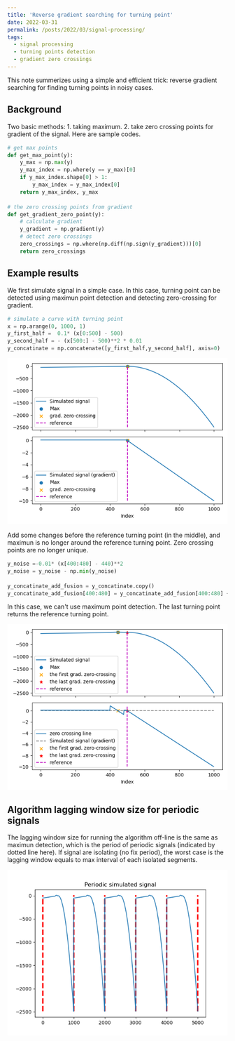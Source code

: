 ```yaml
---
title: 'Reverse gradient searching for turning point'
date: 2022-03-31
permalink: /posts/2022/03/signal-processing/
tags:
  - signal processing
  - turning points detection
  - gradient zero crossings
---
```




This note summerizes using a simple and efficient trick: reverse gradient searching for finding turning points in noisy cases. 

Background 
---
Two basic methods: 1. taking maximum. 2. take zero crossing points for gradient of the signal. Here are sample codes.

```python
# get max points
def get_max_point(y):
    y_max = np.max(y)
    y_max_index = np.where(y == y_max)[0]
    if y_max_index.shape[0] > 1:
        y_max_index = y_max_index[0]
    return y_max_index, y_max

# the zero crossing points from gradient
def get_gradient_zero_point(y):
    # calculate gradient
    y_gradient = np.gradient(y)
    # detect zero crossings
    zero_crossings = np.where(np.diff(np.sign(y_gradient)))[0]
    return zero_crossings
```

Example results
--
We first simulate signal in a simple case. In this case, turning point can be detected using maximun point detection and detecting zero-crossing for gradient.

```python 
# simulate a curve with turning point
x = np.arange(0, 1000, 1)
y_first_half =  0.1* (x[0:500] - 500)
y_second_half = - (x[500:] - 500)**2 * 0.01
y_concatinate = np.concatenate([y_first_half,y_second_half], axis=0)
```
<img src='/images/turning_pts_demos/y_con_zerocrossings.png'>


Add some changes before the reference turning point (in the middle), and maximun is no longer around the reference turning point.
Zero crossing points are no longer unique.

```python
y_noise =-0.01* (x[400:480] - 440)**2 
y_noise = y_noise - np.min(y_noise)

y_concatinate_add_fusion = y_concatinate.copy()
y_concatinate_add_fusion[400:480] = y_concatinate_add_fusion[400:480] + y_noise
```

In this case, we can't use maximum point detection. The last turning point returns the reference turning point.

<img src='/images/turning_pts_demos/last_zerocrossings.png'>



Algorithm lagging window size for periodic signals
---
The lagging window size for running the algorithm off-line is the same as maximun detection, which is the period of periodic signals (indicated by dotted line here).
If signal are isolating (no fix period), the worst case is the lagging window equals to max interval of each isolated segments.   

<img src='/images/turning_pts_demos/periodic_simulator.png'>